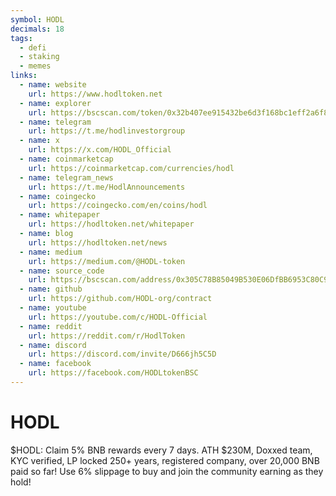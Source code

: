 ```yaml
---
symbol: HODL
decimals: 18
tags:
  - defi
  - staking
  - memes
links:
  - name: website
    url: https://www.hodltoken.net
  - name: explorer
    url: https://bscscan.com/token/0x32b407ee915432be6d3f168bc1eff2a6f8b2034C
  - name: telegram
    url: https://t.me/hodlinvestorgroup
  - name: x
    url: https://x.com/HODL_Official
  - name: coinmarketcap
    url: https://coinmarketcap.com/currencies/hodl
  - name: telegram_news
    url: https://t.me/HodlAnnouncements
  - name: coingecko
    url: https://coingecko.com/en/coins/hodl
  - name: whitepaper
    url: https://hodltoken.net/whitepaper
  - name: blog
    url: https://hodltoken.net/news
  - name: medium
    url: https://medium.com/@HODL-token
  - name: source_code
    url: https://bscscan.com/address/0x305C78B85049B530E06DfBB6953C80C9c98Bf429#code
  - name: github
    url: https://github.com/HODL-org/contract
  - name: youtube
    url: https://youtube.com/c/HODL-Official
  - name: reddit
    url: https://reddit.com/r/HodlToken
  - name: discord
    url: https://discord.com/invite/D666jh5C5D
  - name: facebook
    url: https://facebook.com/HODLtokenBSC
---
```


# HODL

$HODL: Claim 5% BNB rewards every 7 days. ATH $230M, Doxxed team, KYC verified, LP locked 250+ years, registered company, over 20,000 BNB paid so far! Use 6% slippage to buy and join the community earning as they hold!
